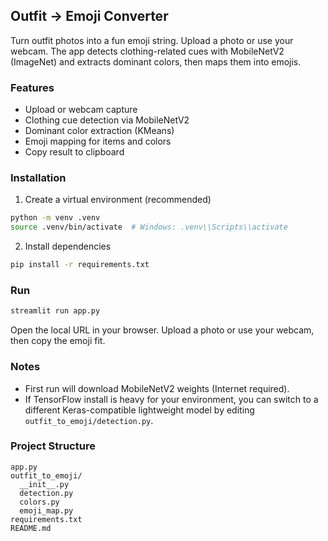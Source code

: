 ## Outfit → Emoji Converter

Turn outfit photos into a fun emoji string. Upload a photo or use your webcam. The app detects clothing-related cues with MobileNetV2 (ImageNet) and extracts dominant colors, then maps them into emojis.

### Features
- Upload or webcam capture
- Clothing cue detection via MobileNetV2
- Dominant color extraction (KMeans)
- Emoji mapping for items and colors
- Copy result to clipboard

### Installation
1. Create a virtual environment (recommended)
```bash
python -m venv .venv
source .venv/bin/activate  # Windows: .venv\\Scripts\\activate
```
2. Install dependencies
```bash
pip install -r requirements.txt
```

### Run
```bash
streamlit run app.py
```

Open the local URL in your browser. Upload a photo or use your webcam, then copy the emoji fit.

### Notes
- First run will download MobileNetV2 weights (Internet required).
- If TensorFlow install is heavy for your environment, you can switch to a different Keras-compatible lightweight model by editing `outfit_to_emoji/detection.py`.

### Project Structure
```
app.py
outfit_to_emoji/
  __init__.py
  detection.py
  colors.py
  emoji_map.py
requirements.txt
README.md
```




